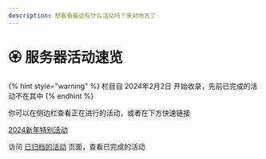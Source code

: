 ```yaml
---
description: 想看看最近有什么活动吗？来对地方了
---
```


# 🏵 服务器活动速览

{% hint style="warning" %}
栏目自 2024年2月2日 开始收录，先前已完成的活动不在其中
{% endhint %}

你可以在侧边栏查看正在进行的活动，或者在下方快速链接

[2024新年特别活动](2024-xin-nian-te-bie-huo-dong.md)

访问 [已归档的活动](yi-gui-dang-de-huo-dong.md) 页面，查看已完成的活动
